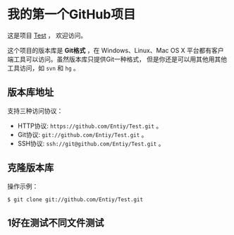 # 我的第一个GitHub项目

这是项目 [Test](https://github.com/Entiy/Test) ，
欢迎访问。

这个项目的版本库是 **Git格式** ，在 Windows、Linux、Mac OS X
平台都有客户端工具可以访问。虽然版本库只提供Git一种格式，
但是你还是可以用其他用其他工具访问，如 ``svn`` 和 ``hg`` 。

## 版本库地址

支持三种访问协议：

* HTTP协议: `https://github.com/Entiy/Test.git` 。
* Git协议: `git://github.com/Entiy/Test.git` 。
* SSH协议: `ssh://git@github.com/Entiy/Test.git` 。

## 克隆版本库

操作示例：

    $ git clone git://github.com/Entiy/Test.git


## 1好在测试不同文件测试

